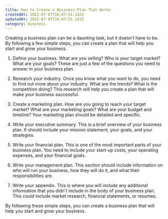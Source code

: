 ```yaml
---
title: How to Create a Business Plan That Works
createdAt: 2022-07-07T16:47:51.142Z
updatedAt: 2022-07-07T16:47:51.142Z
category: business
---
```


Creating a business plan can be a daunting task, but it doesn't have to be. By following a few simple steps, you can create a plan that will help you start and grow your business.

1. Define your business. What are you selling? Who is your target market? What are your goals? These are just a few of the questions you need to answer in your business plan.

2. Research your industry. Once you know what you want to do, you need to find out more about your industry. What are the trends? What is the competition doing? This research will help you create a plan that will make your business successful.

3. Create a marketing plan. How are you going to reach your target market? What are your marketing goals? What are your budget and timeline? Your marketing plan should be detailed and specific.

4. Write your executive summary. This is a brief overview of your business plan. It should include your mission statement, your goals, and your strategies.

5. Write your financial plan. This is one of the most important parts of your business plan. You need to include your start-up costs, your operating expenses, and your financial goals.

6. Write your management plan. This section should include information on who will run your business, how they will do it, and what their responsibilities are.

7. Write your appendix. This is where you will include any additional information that you didn't include in the body of your business plan. This could include market research, financial statements, or resumes.

By following these simple steps, you can create a business plan that will help you start and grow your business.
